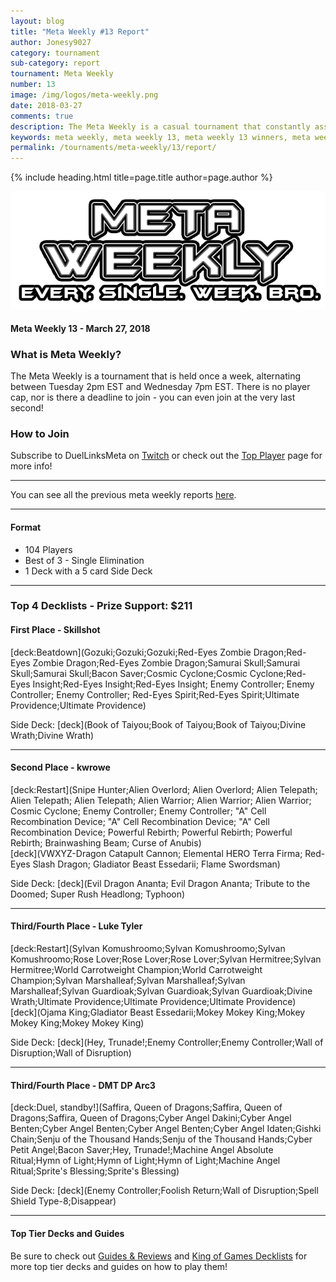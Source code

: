 ```yaml
---
layout: blog
title: "Meta Weekly #13 Report"
author: Jonesy9027
category: tournament
sub-category: report
tournament: Meta Weekly
number: 13
image: /img/logos/meta-weekly.png
date: 2018-03-27
comments: true
description: The Meta Weekly is a casual tournament that constantly assesses the ever changing Meta. Check out the report of these Top Players, their decks, and Prizes!
keywords: meta weekly, meta weekly 13, meta weekly 13 winners, meta weekly 13 decks, tournament, Dkayed, duel links meta, aliens, snipe hunter, sylvans, cyber angels, trunade, aliens, water, fishes, sea stealth attack
permalink: /tournaments/meta-weekly/13/report/
---
```


{% include heading.html title=page.title author=page.author %}

![](/img/logos/meta-weekly.png)

#### Meta Weekly 13 - March 27, 2018

### What is Meta Weekly?
The Meta Weekly is a tournament that is held once a week, alternating between Tuesday 2pm EST and Wednesday 7pm EST. There is no player cap, nor is there a deadline to join - you can even join at the very last second!

### How to Join
Subscribe to DuelLinksMeta on [Twitch](https://www.twitch.tv/duellinksmeta) or check out the [Top Player](/discord/) page for more info!

---

You can see all the previous meta weekly reports [here](/tournaments/meta-weekly/).

---

#### Format
- 104 Players
- Best of 3 - Single Elimination 
- 1 Deck with a 5 card Side Deck

---

### Top 4 Decklists - Prize Support: $211

#### First Place - Skillshot

[deck:Beatdown](Gozuki;Gozuki;Gozuki;Red-Eyes Zombie Dragon;Red-Eyes Zombie Dragon;Red-Eyes Zombie Dragon;Samurai Skull;Samurai Skull;Samurai Skull;Bacon Saver;Cosmic Cyclone;Cosmic Cyclone;Red-Eyes Insight;Red-Eyes Insight;Red-Eyes Insight; Enemy Controller; Enemy Controller; Enemy Controller; Red-Eyes Spirit;Red-Eyes Spirit;Ultimate Providence;Ultimate Providence)

Side Deck:
[deck](Book of Taiyou;Book of Taiyou;Book of Taiyou;Divine Wrath;Divine Wrath) 

---

#### Second Place - kwrowe

[deck:Restart](Snipe Hunter;Alien Overlord; Alien Overlord; Alien Telepath; Alien Telepath; Alien Telepath; Alien Warrior; Alien Warrior; Alien Warrior; Cosmic Cyclone; Enemy Controller; Enemy Controller; "A" Cell Recombination Device; "A" Cell Recombination Device; "A" Cell Recombination Device; Powerful Rebirth; Powerful Rebirth; Powerful Rebirth; Brainwashing Beam; Curse of Anubis)  
[deck](VWXYZ-Dragon Catapult Cannon; Elemental HERO Terra Firma; Red-Eyes Slash Dragon; Gladiator Beast Essedarii; Flame Swordsman)

Side Deck:
[deck](Evil Dragon Ananta; Evil Dragon Ananta; Tribute to the Doomed; Super Rush Headlong; Typhoon)

---

#### Third/Fourth Place - Luke Tyler

[deck:Restart](Sylvan Komushroomo;Sylvan Komushroomo;Sylvan Komushroomo;Rose Lover;Rose Lover;Rose Lover;Sylvan Hermitree;Sylvan Hermitree;World Carrotweight Champion;World Carrotweight Champion;Sylvan Marshalleaf;Sylvan Marshalleaf;Sylvan Marshalleaf;Sylvan Guardioak;Sylvan Guardioak;Sylvan Guardioak;Divine Wrath;Ultimate Providence;Ultimate Providence;Ultimate Providence)  
[deck](Ojama King;Gladiator Beast Essedarii;Mokey Mokey King;Mokey Mokey King;Mokey Mokey King)

Side Deck:
[deck](Hey, Trunade!;Enemy Controller;Enemy Controller;Wall of Disruption;Wall of Disruption)

---

#### Third/Fourth Place - DMT DP Arc3

[deck:Duel, standby!](Saffira, Queen of Dragons;Saffira, Queen of Dragons;Saffira, Queen of Dragons;Cyber Angel Dakini;Cyber Angel Benten;Cyber Angel Benten;Cyber Angel Benten;Cyber Angel Idaten;Gishki Chain;Senju of the Thousand Hands;Senju of the Thousand Hands;Cyber Petit Angel;Bacon Saver;Hey, Trunade!;Machine Angel Absolute Ritual;Hymn of Light;Hymn of Light;Hymn of Light;Machine Angel Ritual;Sprite's Blessing;Sprite's Blessing)

Side Deck:
[deck](Enemy Controller;Foolish Return;Wall of Disruption;Spell Shield Type-8;Disappear)

---
#### Top Tier Decks and Guides
Be sure to check out [Guides & Reviews](/guides-and-reviews/) and [King of Games Decklists](/top-decks/) for more top tier decks and guides on how to play them! 